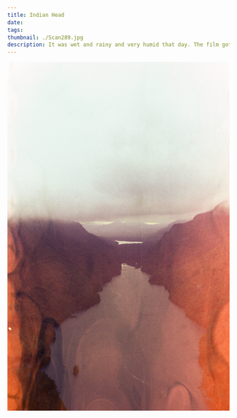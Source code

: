 ```yaml
---
title: Indian Head
date: 
tags: 
thumbnail: ./Scan289.jpg
description: It was wet and rainy and very humid that day. The film got a little wet. But it feels nice to be outside in nature.
---
```


![Indian Head](./Scan291.jpg)